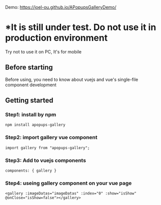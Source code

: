 Demo: https://joel-ou.github.io/APopupsGalleryDemo/

# *It is still under test. Do not use it in production environment
Try not to use it on PC, It's for mobile

## Before starting
Before using, you need to know about vuejs and vue's single-file component development
<p></p>

## Getting started
### Step1: install by npm
`npm install apopups-gallery`

### Step2: import gallery vue component
`import gallery from "apopups-gallery";`

### Step3: Add to vuejs components
`components: { gallery }`

### Step4: useing gallery component on your vue page
`<gallery :imageDatas="imageDatas" :index="0" :show="isShow" @onClose="isShow=false"></gallery>`
